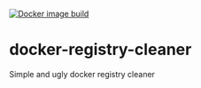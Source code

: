 [![Docker image build](https://github.com/ataraskov/docker-registry-cleaner/actions/workflows/docker-image.yml/badge.svg)](https://github.com/ataraskov/docker-registry-cleaner/actions/workflows/docker-image.yml)

# docker-registry-cleaner
Simple and ugly docker registry cleaner
